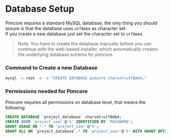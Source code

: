 # Database Setup 

Pimcore requires a standard MySQL database, the only thing you should assure is that the database uses `utf8mb4` as character set.  
If you create a new database just set the character set to `utf8mb4`.

> Note: You have to create the database manually before you can continue with the web-based installer, 
> which automatically creates the underlying database schema for pimcore. 

### Command to Create a new Database 

```bash
mysql -u root -p -e "CREATE DATABASE pimcore charset=utf8mb4;"
```

### Permissions needed for Pimcore 
Pimcore requires all permissions on database level, that means the following: 

```sql
CREATE DATABASE `project_database` charset=utf8mb4;
CREATE USER 'project_user'@'%' IDENTIFIED BY 'PASSWORD';
GRANT USAGE ON *.* TO 'project_user'@'%';
GRANT ALL ON `project_database`.* TO 'project_user'@'%' WITH GRANT OPTION;
```
